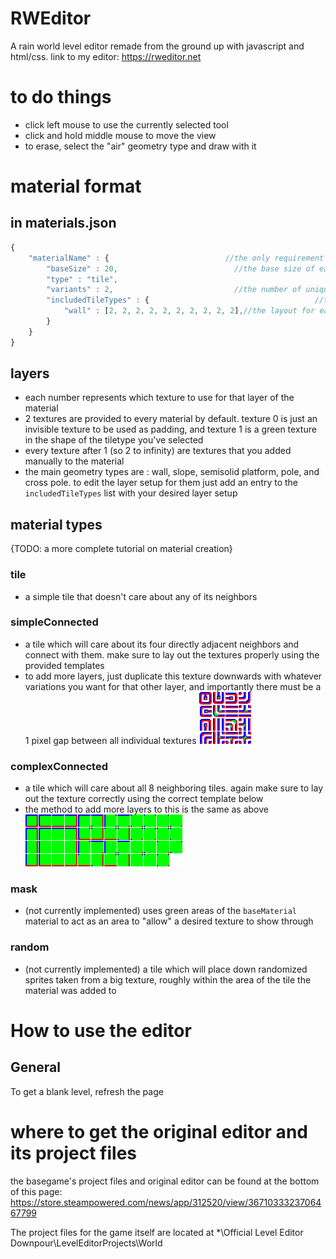 # RWEditor
A rain world level editor remade from the ground up with javascript and html/css. link to my editor: https://rweditor.net

# to do things
* click left mouse to use the currently selected tool
* click and hold middle mouse to move the view
* to erase, select the "air" geometry type and draw with it

# material format

## in **materials.json**
```javascript
{
	"materialName" : {                          //the only requirement for the material name is that it's different from every other name in the json file
		"baseSize" : 20,                          //the base size of each asset in pixels. this is used to split the big textures you make into a bunch of small ones i can use
		"type" : "tile",													//the type of the material. see below for all supported material types
		"variants" : 2,                           //the number of unique versions of the same tile. in the editor you can choose a specific variant or a random one
		"includedTileTypes" : {										//tells the editor which types of tile this material contains. if its not here it will take the default material's tiles instead
			"wall" : [2, 2, 2, 2, 2, 2, 2, 2, 2, 2],//the layout for each layer of that specific tiletype of the material. a tile is always made of 10 layers. see below for what each number means in this
		}  	
	}
}
```

## layers
* each number represents which texture to use for that layer of the material
* 2 textures are provided to every material by default. texture 0 is just an invisible texture to be used as padding, and texture 1 is a green texture in the shape of the tiletype you've selected
* every texture after 1 (so 2 to infinity) are textures that you added manually to the material
* the main geometry types are : wall, slope, semisolid platform, pole, and cross pole. to edit the layer setup for them just add an entry to the ```includedTileTypes``` list with your desired layer setup

## material types
{TODO: a more complete tutorial on material creation}
### tile 
* a simple tile that doesn't care about any of its neighbors

### simpleConnected
* a tile which will care about its four directly adjacent neighbors and connect with them. make sure to lay out the textures properly using the provided templates
* to add more layers, just duplicate this texture downwards with whatever variations you want for that other layer, and importantly there must be a 1 pixel gap between all individual textures 
![simpleConnected texture template](resources/render/materials/small%20pipes/0/wall.png)

### complexConnected
* a tile which will care about all 8 neighboring tiles. again make sure to lay out the texture correctly using the correct template below
* the method to add more layers to this is the same as above  
![complexConnected texture template](resources/render/materials/standard/0/wall.png)

### mask
* (not currently implemented) uses green areas of the ```baseMaterial``` material to act as an area to "allow" a desired texture to show through

### random
* (not currently implemented) a tile which will place down randomized sprites taken from a big texture, roughly within the area of the tile the material was added to


# How to use the editor
## General
To get a blank level, refresh the page

# where to get the original editor and its project files
the basegame's project files and original editor can be found at the bottom of this page: https://store.steampowered.com/news/app/312520/view/3671033323706467799

The project files for the game itself are located at *\Official Level Editor Downpour\LevelEditorProjects\World
